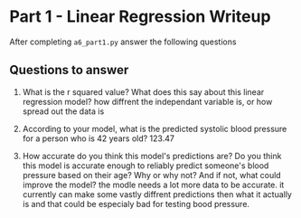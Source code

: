 # Part 1 - Linear Regression Writeup

After completing `a6_part1.py` answer the following questions

## Questions to answer

1. What is the r squared value?  What does this say about this linear regression model?
how diffrent the independant variable is, or how spread out the data is

2. According to your model, what is the predicted systolic blood pressure for a person who is 42 years old?
123.47

3. How accurate do you think this model's predictions are?  Do you think this model is accurate enough to reliably predict someone's blood pressure based on their age?  Why or why not?  And if not, what could improve the model?
the modle needs a lot more data to be accurate. it currently can make some vastly diffrent predictions then what it actually is and that could be especialy bad for testing bood pressure.